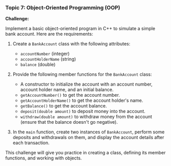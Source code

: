 ### Topic 7: Object-Oriented Programming (OOP)

**Challenge:**

Implement a basic object-oriented program in C++ to simulate a simple bank account. Here are the requirements:

1. Create a `BankAccount` class with the following attributes:
   - `accountNumber` (integer)
   - `accountHolderName` (string)
   - `balance` (double)

2. Provide the following member functions for the `BankAccount` class:
   - A constructor to initialize the account with an account number, account holder name, and an initial balance.
   - `getAccountNumber()` to get the account number.
   - `getAccountHolderName()` to get the account holder's name.
   - `getBalance()` to get the account balance.
   - `deposit(double amount)` to deposit money into the account.
   - `withdraw(double amount)` to withdraw money from the account (ensure that the balance doesn't go negative).

3. In the `main` function, create two instances of `BankAccount`, perform some deposits and withdrawals on them, and display the account details after each transaction.

This challenge will give you practice in creating a class, defining its member functions, and working with objects.